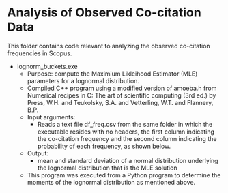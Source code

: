 # Analysis of Observed Co-citation Data

This folder contains code relevant to analyzing the observed co-citation frequencies in Scopus.

- lognorm_buckets.exe
  - Purpose: compute the Maximium Likleihood Estimator (MLE) parameters for a lognormal distribution.
  - Compiled C++ program using a modified version of amoeba.h from Numerical recipes in C: The art of scientific computing (3rd ed.) by Press, W.H. and Teukolsky, S.A. and Vetterling, W.T. and Flannery, B.P.
  - Input arguments:
     - Reads a text file df_freq.csv from the same folder in which the executable resides with no headers, the first column indicating the co-citation frequency and the second column indicating the probability of each frequency, as shown below.
  - Output:
    - mean and standard deviation of a normal distribution underlying the lognormal distribution that is the MLE solution
  - This program was executed from a Python program to determine the moments of the lognormal distribution as mentioned above.
